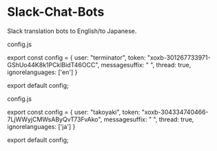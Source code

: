 # Slack-Chat-Bots
Slack translation bots to English/to Japanese.


config.js

export const config = {
    user: "terminator",
    token: "xoxb-301267733971-GShUo44K8k1PCklBidT46OCC",
    messagesuffix: " ",
    thread: true,
    ignorelanguages: ['en']
}

export default config;


config.js

export const config = {
    user: "takoyaki",
    token: "xoxb-304334740466-7LjWWyjCMWsAByQvT73FvAko",
    messagesuffix: " ",
    thread: true,
    ignorelanguages: ['ja']
}

export default config;
